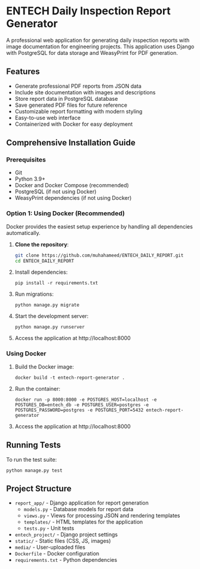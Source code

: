 # ENTECH Daily Inspection Report Generator


A professional web application for generating daily inspection reports with image documentation for engineering projects. This application uses Django with PostgreSQL for data storage and WeasyPrint for PDF generation.

## Features

- Generate professional PDF reports from JSON data
- Include site documentation with images and descriptions
- Store report data in PostgreSQL database
- Save generated PDF files for future reference
- Customizable report formatting with modern styling
- Easy-to-use web interface
- Containerized with Docker for easy deployment

## Comprehensive Installation Guide

### Prerequisites

- Git
- Python 3.9+
- Docker and Docker Compose (recommended)
- PostgreSQL (if not using Docker)
- WeasyPrint dependencies (if not using Docker)

### Option 1: Using Docker (Recommended)

Docker provides the easiest setup experience by handling all dependencies automatically.

1. **Clone the repository**:
   ```bash
   git clone https://github.com/muhahameed/ENTECH_DAILY_REPORT.git
   cd ENTECH_DAILY_REPORT
   ```
2. Install dependencies:
   ```
   pip install -r requirements.txt
   ```
3. Run migrations:
   ```
   python manage.py migrate
   ```
4. Start the development server:
   ```
   python manage.py runserver
   ```
5. Access the application at http://localhost:8000

### Using Docker

1. Build the Docker image:
   ```
   docker build -t entech-report-generator .
   ```
2. Run the container:
   ```
   docker run -p 8000:8000 -e POSTGRES_HOST=localhost -e POSTGRES_DB=entech_db -e POSTGRES_USER=postgres -e POSTGRES_PASSWORD=postgres -e POSTGRES_PORT=5432 entech-report-generator
   ```
3. Access the application at http://localhost:8000

## Running Tests

To run the test suite:

```
python manage.py test
```

## Project Structure

- `report_app/` - Django application for report generation
  - `models.py` - Database models for report data
  - `views.py` - Views for processing JSON and rendering templates
  - `templates/` - HTML templates for the application
  - `tests.py` - Unit tests
- `entech_project/` - Django project settings
- `static/` - Static files (CSS, JS, images)
- `media/` - User-uploaded files
- `Dockerfile` - Docker configuration
- `requirements.txt` - Python dependencies

